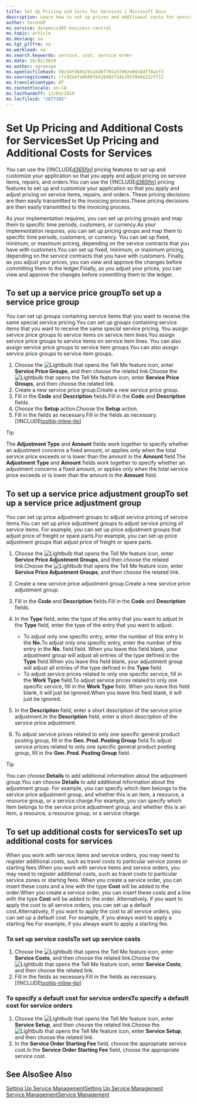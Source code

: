 ```yaml
---
title: Set Up Pricing and Costs for Services | Microsoft Docs
description: Learn how to set up prices and additional costs for services.
author: SorenGP
ms.service: dynamics365-business-central
ms.topic: article
ms.devlang: na
ms.tgt_pltfrm: na
ms.workload: na
ms.search.keywords: service, cost, service order
ms.date: 10/01/2019
ms.author: sgroespe
ms.openlocfilehash: 58c54fd68d291a5d07765a57002e0918df78a1f3
ms.sourcegitcommit: cfc92eefa8b06fb426482f54e393f0e6e222f712
ms.translationtype: HT
ms.contentlocale: en-CA
ms.lasthandoff: 12/03/2019
ms.locfileid: "2877385"
---
```

# <a name="set-up-pricing-and-additional-costs-for-services"></a><span data-ttu-id="408c9-103">Set Up Pricing and Additional Costs for Services</span><span class="sxs-lookup"><span data-stu-id="408c9-103">Set Up Pricing and Additional Costs for Services</span></span>
<span data-ttu-id="408c9-104">You can use the [!INCLUDE[d365fin](includes/d365fin_md.md)] pricing features to set up and customize your application so that you apply and adjust pricing on service items, repairs, and orders.</span><span class="sxs-lookup"><span data-stu-id="408c9-104">You can use the [!INCLUDE[d365fin](includes/d365fin_md.md)] pricing features to set up and customize your application so that you apply and adjust pricing on service items, repairs, and orders.</span></span> <span data-ttu-id="408c9-105">These pricing decisions are then easily transmitted to the invoicing process.</span><span class="sxs-lookup"><span data-stu-id="408c9-105">These pricing decisions are then easily transmitted to the invoicing process.</span></span>  
  
<span data-ttu-id="408c9-106">As your implementation requires, you can set up pricing groups and map them to specific time periods, customers, or currency.</span><span class="sxs-lookup"><span data-stu-id="408c9-106">As your implementation requires, you can set up pricing groups and map them to specific time periods, customers, or currency.</span></span> <span data-ttu-id="408c9-107">You can set up fixed, minimum, or maximum pricing, depending on the service contracts that you have with customers.</span><span class="sxs-lookup"><span data-stu-id="408c9-107">You can set up fixed, minimum, or maximum pricing, depending on the service contracts that you have with customers.</span></span> <span data-ttu-id="408c9-108">Finally, as you adjust your prices, you can view and approve the changes before committing them to the ledger.</span><span class="sxs-lookup"><span data-stu-id="408c9-108">Finally, as you adjust your prices, you can view and approve the changes before committing them to the ledger.</span></span>  

## <a name="to-set-up-a-service-price-group"></a><span data-ttu-id="408c9-109">To set up a service price group</span><span class="sxs-lookup"><span data-stu-id="408c9-109">To set up a service price group</span></span>
<span data-ttu-id="408c9-110">You can set up groups containing service items that you want to receive the same special service pricing.</span><span class="sxs-lookup"><span data-stu-id="408c9-110">You can set up groups containing service items that you want to receive the same special service pricing.</span></span> <span data-ttu-id="408c9-111">You assign service price groups to service items on service item lines.</span><span class="sxs-lookup"><span data-stu-id="408c9-111">You assign service price groups to service items on service item lines.</span></span> <span data-ttu-id="408c9-112">You can also assign service price groups to service item groups.</span><span class="sxs-lookup"><span data-stu-id="408c9-112">You can also assign service price groups to service item groups.</span></span>  

1. <span data-ttu-id="408c9-113">Choose the ![Lightbulb that opens the Tell Me feature](media/ui-search/search_small.png "Tell me what you want to do") icon, enter **Service Price Groups**, and then choose the related link.</span><span class="sxs-lookup"><span data-stu-id="408c9-113">Choose the ![Lightbulb that opens the Tell Me feature](media/ui-search/search_small.png "Tell me what you want to do") icon, enter **Service Price Groups**, and then choose the related link.</span></span>  
2. <span data-ttu-id="408c9-114">Create a new service price group.</span><span class="sxs-lookup"><span data-stu-id="408c9-114">Create a new service price group.</span></span>  
3. <span data-ttu-id="408c9-115">Fill in the **Code** and **Description** fields.</span><span class="sxs-lookup"><span data-stu-id="408c9-115">Fill in the **Code** and **Description** fields.</span></span>  
4. <span data-ttu-id="408c9-116">Choose the **Setup** action.</span><span class="sxs-lookup"><span data-stu-id="408c9-116">Choose the **Setup** action.</span></span>  
2. <span data-ttu-id="408c9-117">Fill in the fields as necessary.</span><span class="sxs-lookup"><span data-stu-id="408c9-117">Fill in the fields as necessary.</span></span> [!INCLUDE[tooltip-inline-tip](includes/tooltip-inline-tip_md.md)]  

 > [!Tip]
 > <span data-ttu-id="408c9-118">The **Adjustment Type** and **Amount** fields work together to specify whether an adjustment concerns a fixed amount, or applies only when the total service price exceeds or is lower than the amount in the **Amount** field.</span><span class="sxs-lookup"><span data-stu-id="408c9-118">The **Adjustment Type** and **Amount** fields work together to specify whether an adjustment concerns a fixed amount, or applies only when the total service price exceeds or is lower than the amount in the **Amount** field.</span></span>  

## <a name="to-set-up-a-service-price-adjustment-group"></a><span data-ttu-id="408c9-119">To set up a service price adjustment group</span><span class="sxs-lookup"><span data-stu-id="408c9-119">To set up a service price adjustment group</span></span>  
<span data-ttu-id="408c9-120">You can set up price adjustment groups to adjust service pricing of service items.</span><span class="sxs-lookup"><span data-stu-id="408c9-120">You can set up price adjustment groups to adjust service pricing of service items.</span></span> <span data-ttu-id="408c9-121">For example, you can set up price adjustment groups that adjust price of freight or spare parts.</span><span class="sxs-lookup"><span data-stu-id="408c9-121">For example, you can set up price adjustment groups that adjust price of freight or spare parts.</span></span>  
  
1. <span data-ttu-id="408c9-122">Choose the ![Lightbulb that opens the Tell Me feature](media/ui-search/search_small.png "Tell me what you want to do") icon, enter **Service Price Adjustment Groups**, and then choose the related link.</span><span class="sxs-lookup"><span data-stu-id="408c9-122">Choose the ![Lightbulb that opens the Tell Me feature](media/ui-search/search_small.png "Tell me what you want to do") icon, enter **Service Price Adjustment Groups**, and then choose the related link.</span></span>  
2. <span data-ttu-id="408c9-123">Create a new service price adjustment group.</span><span class="sxs-lookup"><span data-stu-id="408c9-123">Create a new service price adjustment group.</span></span>  
3. <span data-ttu-id="408c9-124">Fill in the **Code** and **Description** fields.</span><span class="sxs-lookup"><span data-stu-id="408c9-124">Fill in the **Code** and **Description** fields.</span></span>  
4. <span data-ttu-id="408c9-125">In the **Type** field, enter the type of the entry that you want to adjust.</span><span class="sxs-lookup"><span data-stu-id="408c9-125">In the **Type** field, enter the type of the entry that you want to adjust.</span></span>  
  
    * <span data-ttu-id="408c9-126">To adjust only one specific entry, enter the number of this entry in the **No.**</span><span class="sxs-lookup"><span data-stu-id="408c9-126">To adjust only one specific entry, enter the number of this entry in the **No.**</span></span> <span data-ttu-id="408c9-127">field.</span><span class="sxs-lookup"><span data-stu-id="408c9-127">field.</span></span> <span data-ttu-id="408c9-128">When you leave this field blank, your adjustment group will adjust all entries of the type defined in the **Type** field.</span><span class="sxs-lookup"><span data-stu-id="408c9-128">When you leave this field blank, your adjustment group will adjust all entries of the type defined in the **Type** field.</span></span>  
    * <span data-ttu-id="408c9-129">To adjust service prices related to only one specific service, fill in the **Work Type** field.</span><span class="sxs-lookup"><span data-stu-id="408c9-129">To adjust service prices related to only one specific service, fill in the **Work Type** field.</span></span> <span data-ttu-id="408c9-130">When you leave this field blank, it will just be ignored.</span><span class="sxs-lookup"><span data-stu-id="408c9-130">When you leave this field blank, it will just be ignored.</span></span>  
  
5. <span data-ttu-id="408c9-131">In the **Description** field, enter a short description of the service price adjustment.</span><span class="sxs-lookup"><span data-stu-id="408c9-131">In the **Description** field, enter a short description of the service price adjustment.</span></span>  
6. <span data-ttu-id="408c9-132">To adjust service prices related to only one specific general product posting group, fill in the **Gen. Prod. Posting Group** field.</span><span class="sxs-lookup"><span data-stu-id="408c9-132">To adjust service prices related to only one specific general product posting group, fill in the **Gen. Prod. Posting Group** field.</span></span>

> [!Tip]
> <span data-ttu-id="408c9-133">You can choose **Details** to add additional information about the adjustment group.</span><span class="sxs-lookup"><span data-stu-id="408c9-133">You can choose **Details** to add additional information about the adjustment group.</span></span> <span data-ttu-id="408c9-134">For example, you can specify which item belongs to the service price adjustment group, and whether this is an item, a resource, a resource group, or a service charge.</span><span class="sxs-lookup"><span data-stu-id="408c9-134">For example, you can specify which item belongs to the service price adjustment group, and whether this is an item, a resource, a resource group, or a service charge.</span></span>  

## <a name="to-set-up-additional-costs-for-services"></a><span data-ttu-id="408c9-135">To set up additional costs for services</span><span class="sxs-lookup"><span data-stu-id="408c9-135">To set up additional costs for services</span></span>
<span data-ttu-id="408c9-136">When you work with service items and service orders, you may need to register additional costs, such as travel costs to particular service zones or starting fees.</span><span class="sxs-lookup"><span data-stu-id="408c9-136">When you work with service items and service orders, you may need to register additional costs, such as travel costs to particular service zones or starting fees.</span></span> <span data-ttu-id="408c9-137">When you create a service order, you can insert these costs and a line with the type **Cost** will be added to the order.</span><span class="sxs-lookup"><span data-stu-id="408c9-137">When you create a service order, you can insert these costs and a line with the type **Cost** will be added to the order.</span></span> <span data-ttu-id="408c9-138">Alternatively, if you want to apply the cost to all service orders, you can set up a default cost.</span><span class="sxs-lookup"><span data-stu-id="408c9-138">Alternatively, if you want to apply the cost to all service orders, you can set up a default cost.</span></span> <span data-ttu-id="408c9-139">For example, if you always want to apply a starting fee.</span><span class="sxs-lookup"><span data-stu-id="408c9-139">For example, if you always want to apply a starting fee.</span></span>
  
### <a name="to-set-up-service-costs"></a><span data-ttu-id="408c9-140">To set up service costs</span><span class="sxs-lookup"><span data-stu-id="408c9-140">To set up service costs</span></span>
1. <span data-ttu-id="408c9-141">Choose the ![Lightbulb that opens the Tell Me feature](media/ui-search/search_small.png "Tell me what you want to do") icon, enter **Service Costs**, and then choose the related link.</span><span class="sxs-lookup"><span data-stu-id="408c9-141">Choose the ![Lightbulb that opens the Tell Me feature](media/ui-search/search_small.png "Tell me what you want to do") icon, enter **Service Costs**, and then choose the related link.</span></span> 
2. <span data-ttu-id="408c9-142">Fill in the fields as necessary.</span><span class="sxs-lookup"><span data-stu-id="408c9-142">Fill in the fields as necessary.</span></span> [!INCLUDE[tooltip-inline-tip](includes/tooltip-inline-tip_md.md)]  

### <a name="to-specify-a-default-cost-for-service-orders"></a><span data-ttu-id="408c9-143">To specify a default cost for service orders</span><span class="sxs-lookup"><span data-stu-id="408c9-143">To specify a default cost for service orders</span></span>
1. <span data-ttu-id="408c9-144">Choose the ![Lightbulb that opens the Tell Me feature](media/ui-search/search_small.png "Tell me what you want to do") icon, enter **Service Setup**, and then choose the related link.</span><span class="sxs-lookup"><span data-stu-id="408c9-144">Choose the ![Lightbulb that opens the Tell Me feature](media/ui-search/search_small.png "Tell me what you want to do") icon, enter **Service Setup**, and then choose the related link.</span></span> 
2. <span data-ttu-id="408c9-145">In the **Service Order Starting Fee** field, choose the appropriate service cost.</span><span class="sxs-lookup"><span data-stu-id="408c9-145">In the **Service Order Starting Fee** field, choose the appropriate service cost.</span></span>

## <a name="see-also"></a><span data-ttu-id="408c9-146">See Also</span><span class="sxs-lookup"><span data-stu-id="408c9-146">See Also</span></span>
[<span data-ttu-id="408c9-147">Setting Up Service Management</span><span class="sxs-lookup"><span data-stu-id="408c9-147">Setting Up Service Management</span></span>](service-setup-service.md)  
[<span data-ttu-id="408c9-148">Service Management</span><span class="sxs-lookup"><span data-stu-id="408c9-148">Service Management</span></span>](service-service.md)  
